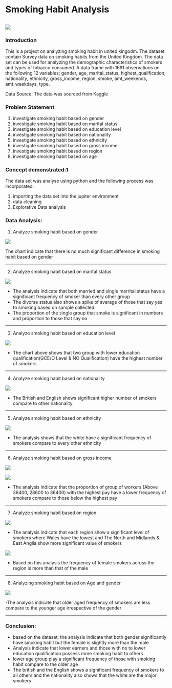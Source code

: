 # Smoking Habit Analysis

![](page_2.JPG)
---

### Introduction
This is a project on  analyzing smoking habit in united kingodm. The  dataset contain Survey data on smoking habits from the United Kingdom. The data set can be used for analyzing the demographic characteristics of smokers and types of tobacco consumed. A data frame with 1691 observations on the following 12 variables; gender,	age,	marital_status,	highest_qualification,	nationality,	ethnicity,	gross_income,	region,	smoke,	amt_weekends,	amt_weekdays,	type.

Data Source: The data was sourced from Kaggle

### Problem Statement
1. investigate smoking habit based on gender
2. investigate smoking habit based on marital status
3. investigate smoking habit based on education level
4. investigate smoking habit based on nationality
5. investigate smoking habit based on ethnicity
6. investigate smoking habit based on gross income
7. investigate smoking habit based on region
8. investigate smoking habit based on age


### Concept demonstrated:1

The data set was analyse using python and the following process was incorporated:
1. importing the data set into the jupiter environment
2. data cleaning
3. Explorative Data analysis

### Data Analysis:

1. Analyze smoking habit based on gender

![](Analysis_1.JPG)

The chart indicate that there is no much significant difference in smoking habit based on gender

---

2. Analyze  smoking habit based on marital status

![](Analysis_2.JPG)

- The analysis indicate that both married and single marrital status have a significant frequency of smoker than every other group
- The divorse status also shows a spike of average of those that say yes to smoking based on sample collected.
- The proportion of the single group that smoke is significant in numbers and proportion to those that say no
---

3. Analyze  smoking habit based on education level

![](Analysis_3.JPG)

- The chart above shows that two group with lower education qualification(GCE/O Level & NO Qualification) have the highest number of smokers
---

4. Analyze smoking habit based on nationality

![](Analysis_4.JPG)

- The British and English shows significant higher number of smokers compare to other nationality

---
5. Analyze  smoking habit based on ethnicity

![](Analysis_5.JPG)

- The analysis shows that the white have a significant frequency of smokers compare to every other ethnicity

---

6. Analyze  smoking habit based on gross income

![](Analysis_6.JPG)

![](Analysis_7a.png)

- The analysis indicate that the proportion of group of workers (Above 36400, 28600 to 36400) with the highest pay have a lower frequency of smokers compare to those below 
  the highest pay

---

7. Analyze  smoking habit based on region

![](Analysis_8.JPG)

- The analysis indicate that each region show a significant level of smokers where Wales have the lowest and The North and Midlands & East Anglia show more significant 
  value of smokers

![](Analysis_9.png)

- Based on this analysis the frequency of female smokers across the region is more than that of the male

---

8. Analyzing smoking habit based on Age and gender

![](Analysis_10.png)

-The analysis indicate that older aged frequency of smokers are less compare to the younger age irrespective of the gender

---

### Conclusion:
- based on the dataset, the analysis indicate that both gender significantly have smoking habit but the female is slightly more than the male
- Analysis indicate that lower earners and those with no to lower education qualification possess more smoking habit to others
- lower age group play a significant frequency of those with smoking habit compare to the older age
- The british and the English shows a significant frequency of smokers to all others and the nationality also shows that the white are the major smokers
